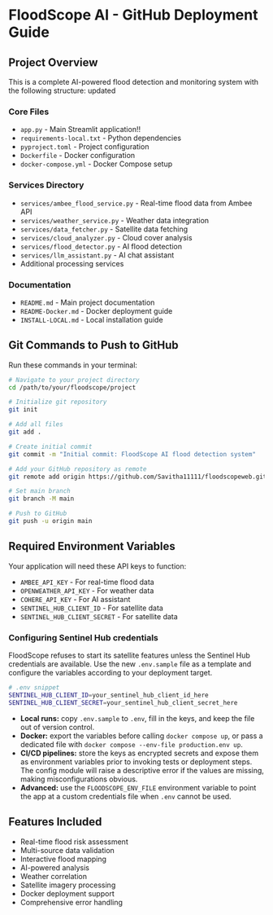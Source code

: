 # FloodScope AI - GitHub Deployment Guide

## Project Overview
This is a complete AI-powered flood detection and monitoring system with the following structure:
updated
### Core Files
- `app.py` - Main Streamlit application!!
- `requirements-local.txt` - Python dependencies
- `pyproject.toml` - Project configuration
- `Dockerfile` - Docker configuration
- `docker-compose.yml` - Docker Compose setup

### Services Directory
- `services/ambee_flood_service.py` - Real-time flood data from Ambee API
- `services/weather_service.py` - Weather data integration
- `services/data_fetcher.py` - Satellite data fetching
- `services/cloud_analyzer.py` - Cloud cover analysis
- `services/flood_detector.py` - AI flood detection
- `services/llm_assistant.py` - AI chat assistant
- Additional processing services

### Documentation
- `README.md` - Main project documentation
- `README-Docker.md` - Docker deployment guide
- `INSTALL-LOCAL.md` - Local installation guide

## Git Commands to Push to GitHub

Run these commands in your terminal:

```bash
# Navigate to your project directory
cd /path/to/your/floodscope/project

# Initialize git repository
git init

# Add all files
git add .

# Create initial commit
git commit -m "Initial commit: FloodScope AI flood detection system"

# Add your GitHub repository as remote
git remote add origin https://github.com/Savitha11111/floodscopeweb.git

# Set main branch
git branch -M main

# Push to GitHub
git push -u origin main
```

## Required Environment Variables
Your application will need these API keys to function:
- `AMBEE_API_KEY` - For real-time flood data
- `OPENWEATHER_API_KEY` - For weather data
- `COHERE_API_KEY` - For AI assistant
- `SENTINEL_HUB_CLIENT_ID` - For satellite data
- `SENTINEL_HUB_CLIENT_SECRET` - For satellite data

### Configuring Sentinel Hub credentials

FloodScope refuses to start its satellite features unless the Sentinel Hub credentials are available. Use the new `.env.sample` file as a template and configure the variables according to your deployment target.

```bash
# .env snippet
SENTINEL_HUB_CLIENT_ID=your_sentinel_hub_client_id_here
SENTINEL_HUB_CLIENT_SECRET=your_sentinel_hub_client_secret_here
```

- **Local runs:** copy `.env.sample` to `.env`, fill in the keys, and keep the file out of version control.
- **Docker:** export the variables before calling `docker compose up`, or pass a dedicated file with `docker compose --env-file production.env up`.
- **CI/CD pipelines:** store the keys as encrypted secrets and expose them as environment variables prior to invoking tests or deployment steps. The config module will raise a descriptive error if the values are missing, making misconfigurations obvious.
- **Advanced:** use the `FLOODSCOPE_ENV_FILE` environment variable to point the app at a custom credentials file when `.env` cannot be used.

## Features Included
- Real-time flood risk assessment
- Multi-source data validation
- Interactive flood mapping
- AI-powered analysis
- Weather correlation
- Satellite imagery processing
- Docker deployment support
- Comprehensive error handling